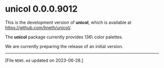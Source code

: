 
# unicol 0.0.0.9012

This is the development version of **unicol**, which is available at <https://github.com/hneth/unicol/>. 

<!-- Log of changes: --> 

The **unicol** package currently provides 136\ color palettes. 

We are currently preparing the release of an initial version. 


<!-- Footer:  --> 

---------- 

[File `NEWS.md` updated on 2023-06-28.] 

<!-- eof. -->
